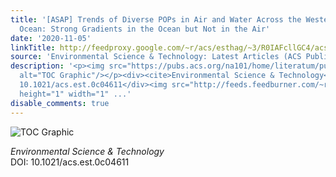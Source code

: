 ```yaml
---
title: '[ASAP] Trends of Diverse POPs in Air and Water Across the Western Atlantic
  Ocean: Strong Gradients in the Ocean but Not in the Air'
date: '2020-11-05'
linkTitle: http://feedproxy.google.com/~r/acs/esthag/~3/R0IAFcllGC4/acs.est.0c04611
source: 'Environmental Science & Technology: Latest Articles (ACS Publications)'
description: '<p><img src="https://pubs.acs.org/na101/home/literatum/publisher/achs/journals/content/esthag/0/esthag.ahead-of-print/acs.est.0c04611/20201105/images/medium/es0c04611_0006.gif"
  alt="TOC Graphic"/></p><div><cite>Environmental Science & Technology</cite></div><div>DOI:
  10.1021/acs.est.0c04611</div><img src="http://feeds.feedburner.com/~r/acs/esthag/~4/R0IAFcllGC4"
  height="1" width="1" ...'
disable_comments: true
---
```

<p><img src="https://pubs.acs.org/na101/home/literatum/publisher/achs/journals/content/esthag/0/esthag.ahead-of-print/acs.est.0c04611/20201105/images/medium/es0c04611_0006.gif" alt="TOC Graphic"/></p><div><cite>Environmental Science & Technology</cite></div><div>DOI: 10.1021/acs.est.0c04611</div><img src="http://feeds.feedburner.com/~r/acs/esthag/~4/R0IAFcllGC4" height="1" width="1" ...